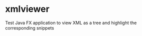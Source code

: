 # xmlviewer
Test Java FX application to view XML as a tree and highlight the corresponding snippets
